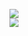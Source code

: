 [![](https://img.shields.io/badge/Made%20With-Github%20Spray-lightgrey.svg?style=for-the-badge&logo=github)](https://github.com/Annihil/github-spray#539)  
[![](https://i.imgur.com/2DrTn0Z.gif)](https://github.com/Annihil/github-spray)